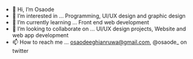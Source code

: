 - 👋 Hi, I’m Osaode
- 👀 I’m interested in ... Programming, UI/UX design and graphic design
- 🌱 I’m currently learning ... Front end web development
- 💞️ I’m looking to collaborate on ... UI/UX design projects, Website and web app development
- 📫 How to reach me ... osaodeeghianruwa@gmail.com, @osaode_ on twitter

<!---
Osaode/Osaode is a ✨ special ✨ repository because its `README.md` (this file) appears on your GitHub profile.
You can click the Preview link to take a look at your changes.
--->
